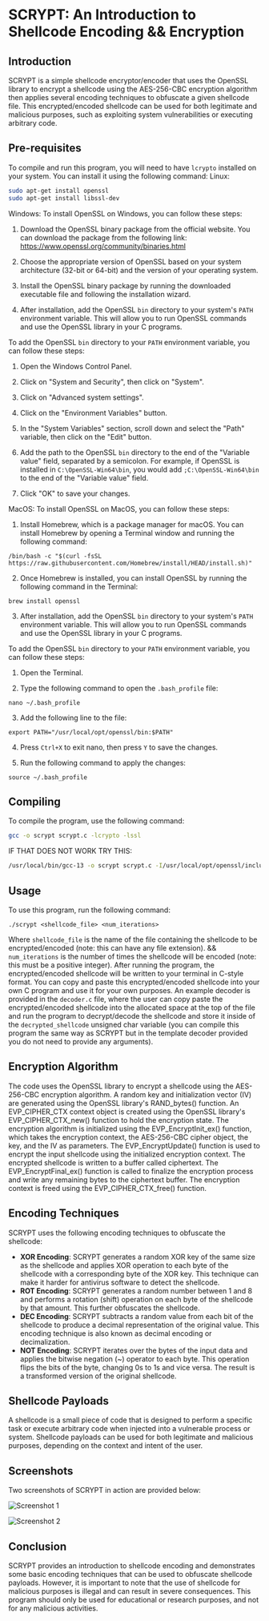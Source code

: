 # SCRYPT: An Introduction to Shellcode Encoding && Encryption

## Introduction
SCRYPT is a simple shellcode encryptor/encoder that uses the OpenSSL library to encrypt a shellcode using the AES-256-CBC encryption algorithm then applies several encoding techniques to obfuscate a given shellcode file. This encrypted/encoded shellcode can be used for both legitimate and malicious purposes, such as exploiting system vulnerabilities or executing arbitrary code. 

## Pre-requisites
To compile and run this program, you will need to have `lcrypto` installed on your system. You can install it using the following command:
Linux:
```bash
sudo apt-get install openssl
sudo apt-get install libssl-dev
```
Windows:
To install OpenSSL on Windows, you can follow these steps:

1. Download the OpenSSL binary package from the official website. You can download the package from the following link: https://www.openssl.org/community/binaries.html

2. Choose the appropriate version of OpenSSL based on your system architecture (32-bit or 64-bit) and the version of your operating system.

3. Install the OpenSSL binary package by running the downloaded executable file and following the installation wizard.

4. After installation, add the OpenSSL `bin` directory to your system's `PATH` environment variable. This will allow you to run OpenSSL commands and use the OpenSSL library in your C programs.

To add the OpenSSL `bin` directory to your `PATH` environment variable, you can follow these steps:

1. Open the Windows Control Panel.

2. Click on "System and Security", then click on "System".

3. Click on "Advanced system settings".

4. Click on the "Environment Variables" button.

5. In the "System Variables" section, scroll down and select the "Path" variable, then click on the "Edit" button.

6. Add the path to the OpenSSL `bin` directory to the end of the "Variable value" field, separated by a semicolon. For example, if OpenSSL is installed in `C:\OpenSSL-Win64\bin`, you would add `;C:\OpenSSL-Win64\bin` to the end of the "Variable value" field.

7. Click "OK" to save your changes.


MacOS:
To install OpenSSL on MacOS, you can follow these steps:

1. Install Homebrew, which is a package manager for macOS. You can install Homebrew by opening a Terminal window and running the following command:

```
/bin/bash -c "$(curl -fsSL https://raw.githubusercontent.com/Homebrew/install/HEAD/install.sh)"
```

2. Once Homebrew is installed, you can install OpenSSL by running the following command in the Terminal:

```
brew install openssl
```

3. After installation, add the OpenSSL `bin` directory to your system's `PATH` environment variable. This will allow you to run OpenSSL commands and use the OpenSSL library in your C programs.

To add the OpenSSL `bin` directory to your `PATH` environment variable, you can follow these steps:

1. Open the Terminal.

2. Type the following command to open the `.bash_profile` file:

```
nano ~/.bash_profile
```

3. Add the following line to the file:

```
export PATH="/usr/local/opt/openssl/bin:$PATH"
```

4. Press `Ctrl+X` to exit nano, then press `Y` to save the changes.

5. Run the following command to apply the changes:

```
source ~/.bash_profile
```

## Compiling
To compile the program, use the following command:
```bash
gcc -o scrypt scrypt.c -lcrypto -lssl
```
IF THAT DOES NOT WORK TRY THIS:

```bash
/usr/local/bin/gcc-13 -o scrypt scrypt.c -I/usr/local/opt/openssl/include -L/usr/local/opt/openssl/lib -lcrypto -lssl
```

## Usage
To use this program, run the following command:
```
./scrypt <shellcode_file> <num_iterations>
```
Where `shellcode_file` is the name of the file containing the shellcode to be encrypted/encoded (note: this can have any file extension).
&& `num_iterations` is the number of times the shellcode will be encoded (note: this must be a positive integer).
After running the program, the encrypted/encoded shellcode will be written to your terminal in C-style format. You can copy and paste this encrypted/encoded shellcode into your own C program and use it for your own purposes. An example decoder is provided in the `decoder.c` file, where the user can copy paste the encrypted/encoded shellcode into the allocated space at the top of the file and run the program to decrypt/decode the shellcode and store it inside of the `decrypted_shellcode` unsigned char variable (you can compile this program the same way as SCRYPT but in the template decoder provided you do not need to provide any arguments).

## Encryption Algorithm
The code uses the OpenSSL library to encrypt a shellcode using the AES-256-CBC encryption algorithm. 
A random key and initialization vector (IV) are generated using the OpenSSL library's RAND_bytes() function.
An EVP_CIPHER_CTX context object is created using the OpenSSL library's EVP_CIPHER_CTX_new() function to hold the encryption state.
The encryption algorithm is initialized using the EVP_EncryptInit_ex() function, which takes the encryption context, the AES-256-CBC cipher object, the key, and the IV as parameters.
The EVP_EncryptUpdate() function is used to encrypt the input shellcode using the initialized encryption context. The encrypted shellcode is written to a buffer called ciphertext.
The EVP_EncryptFinal_ex() function is called to finalize the encryption process and write any remaining bytes to the ciphertext buffer.
The encryption context is freed using the EVP_CIPHER_CTX_free() function.

## Encoding Techniques
SCRYPT uses the following encoding techniques to obfuscate the shellcode:
* **XOR Encoding**: SCRYPT generates a random XOR key of the same size as the shellcode and applies XOR operation to each byte of the shellcode with a corresponding byte of the XOR key. This technique can make it harder for antivirus software to detect the shellcode.
* **ROT Encoding**: SCRYPT generates a random number between 1 and 8 and performs a rotation (shift) operation on each byte of the shellcode by that amount. This further obfuscates the shellcode.
* **DEC Encoding**: SCRYPT subtracts a random value from each bit of the shellcode to produce a decimal representation of the original value. This encoding technique is also known as decimal encoding or decimalization.
* **NOT Encoding**: SCRYPT iterates over the bytes of the input data and applies the bitwise negation (~) operator to each byte. This operation flips the bits of the byte, changing 0s to 1s and vice versa. The result is a transformed version of the original shellcode.

## Shellcode Payloads
A shellcode is a small piece of code that is designed to perform a specific task or execute arbitrary code when injected into a vulnerable process or system. Shellcode payloads can be used for both legitimate and malicious purposes, depending on the context and intent of the user.

## Screenshots
Two screenshots of SCRYPT in action are provided below:

![Screenshot 1](./media/screenshot1.png "Screenshot 1")

![Screenshot 2](./media/screenshot2.png "Screenshot 2")

## Conclusion
SCRYPT provides an introduction to shellcode encoding and demonstrates some basic encoding techniques that can be used to obfuscate shellcode payloads. However, it is important to note that the use of shellcode for malicious purposes is illegal and can result in severe consequences. This program should only be used for educational or research purposes, and not for any malicious activities.
